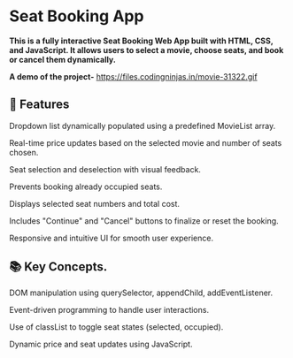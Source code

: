 # Seat Booking App

**This is a fully interactive Seat Booking Web App built with HTML, CSS, and JavaScript. It allows users to select a movie, choose seats, and book or cancel them dynamically.**

**A demo of the project-** https://files.codingninjas.in/movie-31322.gif

## 🚀 Features
Dropdown list dynamically populated using a predefined MovieList array.

Real-time price updates based on the selected movie and number of seats chosen.

Seat selection and deselection with visual feedback.

Prevents booking already occupied seats.

Displays selected seat numbers and total cost.

Includes "Continue" and "Cancel" buttons to finalize or reset the booking.

Responsive and intuitive UI for smooth user experience.




## 📚 Key Concepts.

DOM manipulation using querySelector, appendChild, addEventListener.

Event-driven programming to handle user interactions.

Use of classList to toggle seat states (selected, occupied).

Dynamic price and seat updates using JavaScript.
